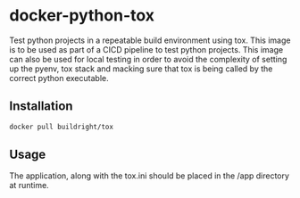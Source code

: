 # docker-python-tox
Test python projects in a repeatable build environment using tox. This image is to be used as part of a CICD pipeline to test python projects. This image can also be used for local testing in order to avoid the complexity of setting up the pyenv, tox stack and macking sure that tox is being called by the correct python executable.

## Installation
```bash
docker pull buildright/tox
```

## Usage
The application, along with the tox.ini should be placed in the /app directory at runtime.
